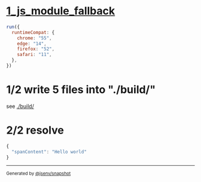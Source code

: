 # [1_js_module_fallback](../../preact_build.test.mjs#L33)

```js
run({
  runtimeCompat: {
    chrome: "55",
    edge: "14",
    firefox: "52",
    safari: "11",
  },
})
```

# 1/2 write 5 files into "./build/"

see [./build/](./build/)

# 2/2 resolve

```js
{
  "spanContent": "Hello world"
}
```

---

<sub>
  Generated by <a href="https://github.com/jsenv/core/tree/main/packages/independent/snapshot">@jsenv/snapshot</a>
</sub>
